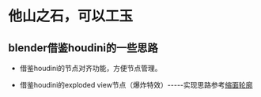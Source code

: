 # 他山之石，可以工玉

## blender借鉴houdini的一些思路

* 借鉴houdini的节点对齐功能，方便节点管理。

* 借鉴houdini的exploded view节点（爆炸特效）-----实现思路参考[缩面轮廓](https://github.com/BlenderCN/Learnbgame/blob/0c11127a97dcb50efbae46a1b029fddf3de698a8/LearnruT.md)
